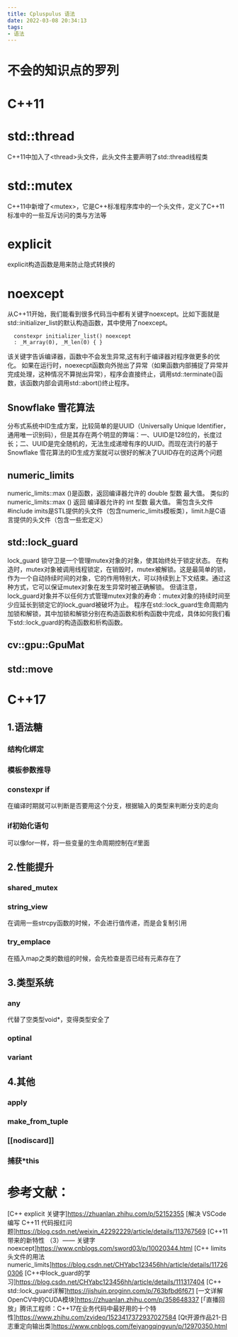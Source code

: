 ```yaml
---
title: Cpluspulus 语法
date: 2022-03-08 20:34:13
tags:
- 语法
---
```


# 不会的知识点的罗列


# C++11

# std::thread
C++11中加入了\<thread>头文件，此头文件主要声明了std::thread线程类



# std::mutex
C++11中新增了\<mutex>，它是C++标准程序库中的一个头文件，定义了C++11标准中的一些互斥访问的类与方法等


# explicit
explicit构造函数是用来防止隐式转换的



# noexcept
从C++11开始，我们能看到很多代码当中都有关键字noexcept。比如下面就是std::initializer_list的默认构造函数，其中使用了noexcept。

      constexpr initializer_list() noexcept
      : _M_array(0), _M_len(0) { }
该关键字告诉编译器，函数中不会发生异常,这有利于编译器对程序做更多的优化。
如果在运行时，noexecpt函数向外抛出了异常（如果函数内部捕捉了异常并完成处理，这种情况不算抛出异常），程序会直接终止，调用std::terminate()函数，该函数内部会调用std::abort()终止程序。



## Snowflake 雪花算法
分布式系统中ID生成方案，比较简单的是UUID（Universally Unique Identifier，通用唯一识别码），但是其存在两个明显的弊端：一、UUID是128位的，长度过长；二、UUID是完全随机的，无法生成递增有序的UUID。而现在流行的基于 Snowflake 雪花算法的ID生成方案就可以很好的解决了UUID存在的这两个问题


## numeric_limits
numeric_limits<double>::max ()是函数，返回编译器允许的 double 型数 最大值。
类似的 numeric_limits<int>::max () 返回 编译器允许的 int 型数 最大值。
需包含头文件 #include <limits>  imits是STL提供的头文件（包含numeric_limits模板类），limit.h是C语言提供的头文件（包含一些宏定义）


## std::lock_guard
lock_guard
锁守卫是一个管理mutex对象的对象，使其始终处于锁定状态。
在构造时，mutex对象被调用线程锁定，在销毁时，mutex被解锁。这是最简单的锁，作为一个自动持续时间的对象，它的作用特别大，可以持续到上下文结束。通过这种方式，它可以保证mutex对象在发生异常时被正确解锁。
但请注意，lock_guard对象并不以任何方式管理mutex对象的寿命：mutex对象的持续时间至少应延长到锁定它的lock_guard被破坏为止。
程序在std::lock_guard生命周期内加锁和解锁，其中加锁和解锁分别在构造函数和析构函数中完成，具体如何我们看下std::lock_guard的构造函数和析构函数。


## cv::gpu::GpuMat


## std::move

# C++17

## 1.语法糖
### 结构化绑定
### 模板参数推导
### constexpr if
在编译时期就可以判断是否要用这个分支，根据输入的类型来判断分支的走向

### if初始化语句
可以像for一样，将一些变量的生命周期控制在if里面

## 2.性能提升
### shared_mutex

### string_view
在调用一些strcpy函数的时候，不会进行值传递，而是会复制引用


### try_emplace
在插入map之类的数组的时候，会先检查是否已经有元素存在了


## 3.类型系统
### any
代替了空类型void*，变得类型安全了

### optinal

### variant

## 4.其他

### apply

### make_from_tuple

### [[nodiscard]]

### 捕获*this




# 参考文献：
[C++ explicit 关键字]https://zhuanlan.zhihu.com/p/52152355
[解决 VSCode 编写 C++11 代码报红问题]https://blog.csdn.net/weixin_42292229/article/details/113767569
[C++11 带来的新特性 （3）—— 关键字noexcept]https://www.cnblogs.com/sword03/p/10020344.html
[C++ limits头文件的用法numeric_limits]https://blog.csdn.net/CHYabc123456hh/article/details/117260306
[C++中lock_guard的学习]https://blog.csdn.net/CHYabc123456hh/article/details/111317404
[C++ std::lock_guard详解]https://jishuin.proginn.com/p/763bfbd6f671
[一文详解OpenCV中的CUDA模块]https://zhuanlan.zhihu.com/p/358648337
[「直播回放」腾讯工程师：C++17在业务代码中最好用的十个特性]https://www.zhihu.com/zvideo/1523417372937027584
[Qt开源作品21-日志重定向输出类]https://www.cnblogs.com/feiyangqingyun/p/12970350.html


